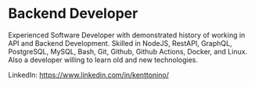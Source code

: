 # Backend Developer
Experienced Software Developer with demonstrated history of working in API and Backend Development. Skilled in NodeJS, RestAPI, GraphQL, PostgreSQL, MySQL, Bash, Git, Github, Github Actions, Docker, and Linux. Also a developer willing to learn old and new technologies.

LinkedIn: https://www.linkedin.com/in/kenttonino/
